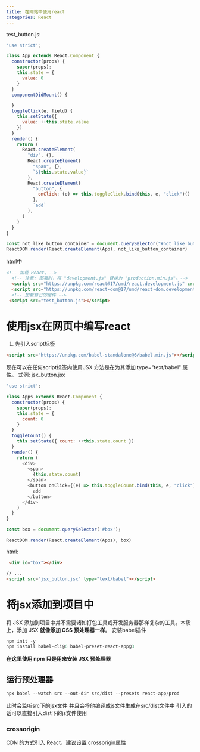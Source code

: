 ```yaml
---
title: 在网站中使用react
categories: React
---
```


test\_button.js:

```javascript
'use strict';

class App extends React.Component {
  constructor(props) {
    super(props);
    this.state = {
      value: 0
    }
  }
  componentDidMount() {

  }
  toggleClick(e, field) {
    this.setState({
      value: ++this.state.value
    })
  }
  render() {
    return (
      React.createElement(
        "div", {},
        React.createElement(
          "span", {},
          `${this.state.value}`
        ),
        React.createElement(
          "button", {
            onClick: (e) => this.toggleClick.bind(this, e, "click")()
          },
          `add`
        ),
      )
    )
  }
}

const not_like_button_container = document.querySelector("#not_like_button_container")
ReactDOM.render(React.createElement(App), not_like_button_container)
```

html中

```html
<!-- 加载 React。-->
  <!-- 注意: 部署时，将 "development.js" 替换为 "production.min.js"。-->
  <script src="https://unpkg.com/react@17/umd/react.development.js" crossorigin></script>
  <script src="https://unpkg.com/react-dom@17/umd/react-dom.development.js" crossorigin></script>
  <!-- 加载自己的组件 -->
 <script src="test_button.js"></script>
```



# 使用jsx在网页中编写react

1. 先引入script标签

```html
<script src="https://unpkg.com/babel-standalone@6/babel.min.js"></script>
```

现在可以在任何script标签内使用JSX 方法是在为其添加 type="text/babel" 属性。
式例:
jsx\_button.jsx

```javascript
'use strict';

class Apps extends React.Component {
  constructor(props) {
    super(props);
    this.state = {
      count: 0
    }
  }
  toggleCount() {
    this.setState({ count: ++this.state.count })
  }
  render() {
    return (
      <div>
        <span>
          {this.state.count}
        </span>
        <button onClick={(e) => this.toggleCount.bind(this, e, "click")()}>
          add
        </button>
      </div>
    )
  }
}

const box = document.querySelector('#box');

ReactDOM.render(React.createElement(Apps), box)
```

html:

```html
 <div id="box"></div>

// ...
<script src="jsx_button.jsx" type="text/babel"></script>
```



# 将jsx添加到项目中

将 JSX 添加到项目中并不需要诸如打包工具或开发服务器那样复杂的工具。本质上，添加 JSX **就像添加 CSS 预处理器一样**。
安装babel插件

```javascript
npm init -y
npm install babel-cli@6 babel-preset-react-app@3
```

**在这里使用 npm 只是用来安装 JSX 预处理器**

## 运行预处理器

```javascript
npx babel --watch src --out-dir src/dist --presets react-app/prod
```

此时会监听src下的jsx文件 并且会将他编译成js文件生成在src/dist文件中 引入的话可以直接引入dist下的js文件使用

### crossorigin

CDN 的方式引入 React，建议设置 crossorigin属性
